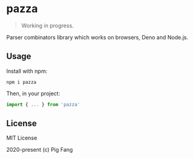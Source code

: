 # pazza

> Working in progress.

Parser combinators library which works on browsers, Deno and Node.js.

## Usage

Install with npm:

```
npm i pazza
```

Then, in your project:

```javascript
import { ... } from 'pazza'
```

## License

MIT License

2020-present (c) Pig Fang
